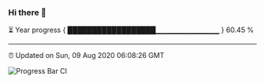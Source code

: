 ### Hi there 👋

⏳ Year progress { ██████████████████▁▁▁▁▁▁▁▁▁▁▁▁ } 60.45 %

---

⏰ Updated on Sun, 09 Aug 2020 06:08:26 GMT

![Progress Bar CI](https://github.com/liununu/liununu/workflows/Progress%20Bar%20CI/badge.svg)

